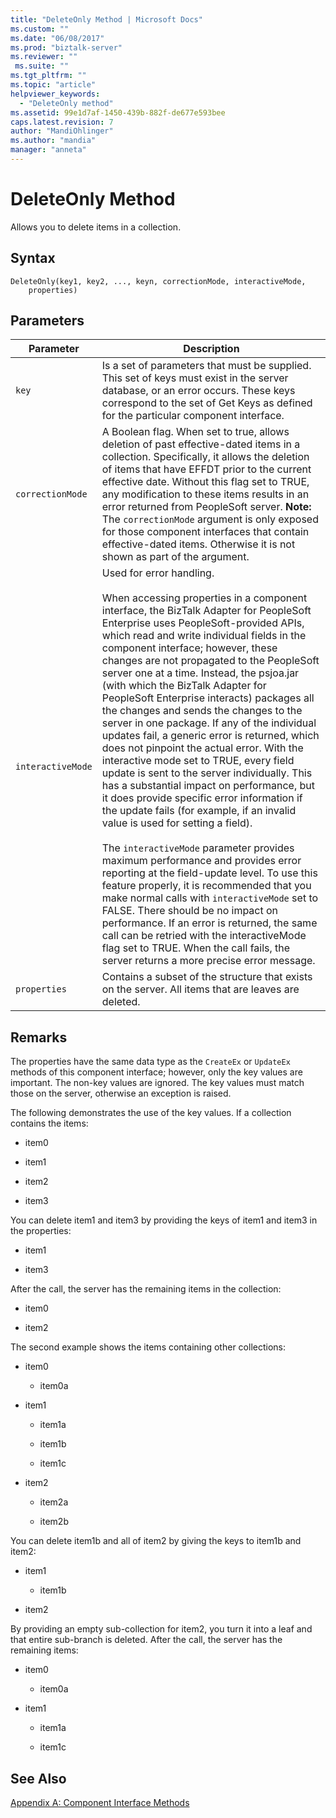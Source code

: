 ```yaml
---
title: "DeleteOnly Method | Microsoft Docs"
ms.custom: ""
ms.date: "06/08/2017"
ms.prod: "biztalk-server"
ms.reviewer: ""
 ms.suite: ""
ms.tgt_pltfrm: ""
ms.topic: "article"
helpviewer_keywords: 
  - "DeleteOnly method"
ms.assetid: 99e1d7af-1450-439b-882f-de677e593bee
caps.latest.revision: 7
author: "MandiOhlinger"
ms.author: "mandia"
manager: "anneta"
---
```

# DeleteOnly Method
Allows you to delete items in a collection.  
  
## Syntax  
  
```  
DeleteOnly(key1, key2, ..., keyn, correctionMode, interactiveMode,  
    properties)  
```  
  
## Parameters  
  
|Parameter|Description|  
|---------------|-----------------|  
|`key`|Is a set of parameters that must be supplied. This set of keys must exist in the server database, or an error occurs. These keys correspond to the set of Get Keys as defined for the particular component interface.|  
|`correctionMode`|A Boolean flag. When set to true, allows deletion of past effective-dated items in a collection. Specifically, it allows the deletion of items that have EFFDT prior to the current effective date. Without this flag set to TRUE, any modification to these items results in an error returned from PeopleSoft server. **Note:**  The `correctionMode` argument is only exposed for those component interfaces that contain effective-dated items. Otherwise it is not shown as part of the argument.|  
|`interactiveMode`|Used for error handling.<br /><br /> When accessing properties in a component interface, the BizTalk Adapter for PeopleSoft Enterprise uses PeopleSoft-provided APIs, which read and write individual fields in the component interface; however, these changes are not propagated to the PeopleSoft server one at a time. Instead, the psjoa.jar (with which the BizTalk Adapter for PeopleSoft Enterprise interacts) packages all the changes and sends the changes to the server in one package. If any of the individual updates fail, a generic error is returned, which does not pinpoint the actual error. With the interactive mode set to TRUE, every field update is sent to the server individually. This has a substantial impact on performance, but it does provide specific error information if the update fails (for example, if an invalid value is used for setting a field).<br /><br /> The `interactiveMode` parameter provides maximum performance and provides error reporting at the field-update level. To use this feature properly, it is recommended that you make normal calls with `interactiveMode` set to FALSE. There should be no impact on performance. If an error is returned, the same call can be retried with the interactiveMode flag set to TRUE. When the call fails, the server returns a more precise error message.|  
|`properties`|Contains a subset of the structure that exists on the server. All items that are leaves are deleted.|  
  
## Remarks  
 The properties have the same data type as the `CreateEx` or `UpdateEx` methods of this component interface; however, only the key values are important. The non-key values are ignored. The key values must match those on the server, otherwise an exception is raised.  
  
 The following demonstrates the use of the key values. If a collection contains the items:  
  
-   item0  
  
-   item1  
  
-   item2  
  
-   item3  
  
 You can delete item1 and item3 by providing the keys of item1 and item3 in the properties:  
  
-   item1  
  
-   item3  
  
 After the call, the server has the remaining items in the collection:  
  
-   item0  
  
-   item2  
  
 The second example shows the items containing other collections:  
  
-   item0  
  
    -   item0a  
  
-   item1  
  
    -   item1a  
  
    -   item1b  
  
    -   item1c  
  
-   item2  
  
    -   item2a  
  
    -   item2b  
  
 You can delete item1b and all of item2 by giving the keys to item1b and item2:  
  
-   item1  
  
    -   item1b  
  
-   item2  
  
 By providing an empty sub-collection for item2, you turn it into a leaf and that entire sub-branch is deleted. After the call, the server has the remaining items:  
  
-   item0  
  
    -   item0a  
  
-   item1  
  
    -   item1a  
  
    -   item1c  
  
## See Also  
 [Appendix A: Component Interface Methods](../core/appendix-a-component-interface-methods.md)